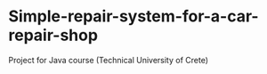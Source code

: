 # Simple-repair-system-for-a-car-repair-shop
Project for Java course (Technical University of Crete)
